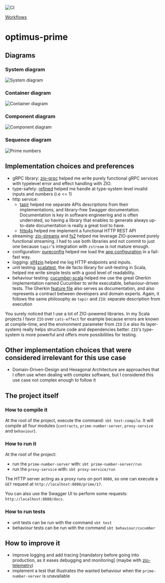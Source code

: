 ![CI](https://github.com/sallareznov/optimus-prime/actions/workflows/scala.yml/badge.svg)

[Workflows](https://github.com/sallareznov/optimus-prime/actions)

# optimus-prime

## Diagrams

### System diagram

![System diagram](http://www.plantuml.com/plantuml/png/5Ssx3G8n303GdYbWW8jxgbl59DQTfTYE_071z43rohT7ecV9lDnO-wn1vVDwPgwu0pY-si5vrgE2l9icQRPk0e5pejD7xGcsagLYMyv28CWAmph4Ev9a6uo7exJrJtRIyVCB)

### Container diagram

![Container diagram](http://www.plantuml.com/plantuml/png/5OsxhSCm303xDyNB01RxL5w5aGYRW4WA_2H0fezTtHK7t1w9dYNpxy7QPmqgd_zdveedWEEd7PndlIh8kscIPkic43WdEdtLtc0hMIgsvIm4WgmmhCETNqw-3SR3KTgwFplfkFW3)

### Component diagram

![Component diagram](http://www.plantuml.com/plantuml/png/5Sqz3i8m343XdLF00HhlJBsAIQpMKcn7_W69qrEcjppfsoFHisJU7gnzrg3oUJypLpm173_ju3phLK7UJPCqMpU1m3dHwQls1bl9Kh4jPo4GP8LX7QvjcP9cR8FnS9Is_j1EEgx-0000)

### Sequence diagram

![Prime numbers](http://www.plantuml.com/plantuml/png/5Ssx3G8n303GdYbWW8jxgbl59DQTfTWE_e34z43rohT7ecV9lDnO-wn1vVDwPgwu0pY-sy5vrgE2l9icQRPk0e5pejD7xGMsagLYMyv28CWAmpe4FOkqqpOO3qTfwz_ifEFd5m00)

## Implementation choices and preferences

- gRPC library: [zio-grpc](https://scalapb.github.io/zio-grpc/) helped me write purely functional gRPC services
with typelevel error and effect handling with ZIO.
- type-safety: [refined](https://github.com/fthomas/refined) helped me handle at type-system level invalid inputs and numbers (i.e <= 1)
- http service:
  - [tapir](https://tapir.softwaremill.com/en/latest/) helped me separate APIs descriptions from their implementations,
    and library-free Swagger documentation. Documentation is key in software engineering and is often underrated, so 
  having a library that enables to generate always up-to-date documentation is really a great tool to have.
  - [http4s](https://http4s.org/) helped me implement a functional HTTP REST API
- streaming: [zio-streams](https://zio.dev/docs/datatypes/stream/zstream) and [fs2](https://fs2.io/) helped me leverage ZIO-powered purely
functional streaming. I had to use both libraries and not commit to just one because `tapir`'s integration with `zstream`
is not mature enough.
- configuration: [pureconfig](https://pureconfig.github.io/) helped me load the [app configuration](https://github.com/sallareznov/optimus-prime/blob/main/proxy-service/src/main/resources/application.conf) in a fail-fast way.
- logging: [slf4zio](https://github.com/mlangc/slf4zio) helped me log HTTP endpoints and inputs.
- unit testing: [scalatest](https://www.scalatest.org/), the de facto library for unit-testing in Scala, helped me write
simple tests with a good level of readability.
- behaviour testing: [cucumber-scala](https://cucumber.io/docs/installation/scala/) helped me use the great Gherkin
implementation named Cucumber to write executable, behaviour-driven tests. The Gherkin [feature file](https://github.com/sallareznov/optimus-prime/blob/main/behaviour/src/test/resources/prime-number.feature) also serves as
documentation, and also represents a contract between developers and domain experts. Again, it follows the same
philosophy as `tapir` and `ZIO`: separate description from
execution

You surely noticed that I use a lot of ZIO-powered libraries.
In my Scala projects I favor `ZIO` over `cats-effect` for example because errors
are known at compile-time, and the environment parameter from `ZIO` (i.e also its layer-system) really helps structure
code and dependencies better. `ZIO`'s type-system is more powerful and offers more possibilities for testing.

## Other implementation choices that were considered irrelevant for this use case
- Domain-Driven-Design and Hexagonal Architecture are approaches that I often use when dealing with complex software,
but I considered this use case not complex enough to follow it

## The project itself

### How to compile it
 
At the root of the project, execute the command: `sbt test:compile`. It will compile
all four modules (`contracts`, `prime-number-server`, `proxy-service` and `behaviour`).

### How to run it

At the root of the project:
- run the `prime-number-server` with: `sbt prime-number-server/run`
- run the `proxy-service` with: `sbt proxy-service/run`

The HTTP server acting as a proxy runs on port `8080`, so one can execute a
`GET` request at `http://localhost:8080/prime/17`.

You can also use the Swagger UI to perform some requests: `http://localhost:8080/docs`.

### How to run tests

- unit tests can be run with the command `sbt test`
- behaviour tests can be run with the command `sbt behaviour/cucumber`

## How to improve it

- improve logging and add tracing [mandatory before going into production, as it eases debugging and monitoring] (maybe with [zio-telemetry](https://zio.github.io/zio-telemetry/))
- implement a test that illustrates the wanted behaviour when the `prime-number-server` is unavailable
